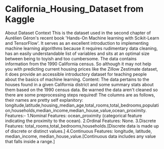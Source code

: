 # California_Housing_Dataset from Kaggle
About Dataset
Context
This is the dataset used in the second chapter of Aurélien Géron's recent book 'Hands-On Machine learning with Scikit-Learn and TensorFlow'. It serves as an excellent introduction to implementing machine learning algorithms because it requires rudimentary data cleaning, has an easily understandable list of variables and sits at an optimal size between being to toyish and too cumbersome.
The data contains information from the 1990 California census. So although it may not help you with predicting current housing prices like the Zillow Zestimate dataset, it does provide an accessible introductory dataset for teaching people about the basics of machine learning.
Content:
The data pertains to the houses found in a given California district and some summary stats about them based on the 1990 census data. Be warned the data aren't cleaned so there are some preprocessing steps required! The columns are as follows, their names are pretty self explanitory:
longitude,latitude,housing_median_age,total_rooms,total_bedrooms,population,households,median_income,median_house_value,ocean_proximity.
Features:- 1.Nominal Features: ocean_proximity (categorical feature indicating the proximity to the ocean). 2.Ordinal Features: None. 3.Discrete Features: total_rooms,total_bedrooms,households.[Discrete data is made up of discrete or distinct values.] 4.Continuous Features: longitude, latitude, median_income, median_house_value.[Continuous data includes any value that falls inside a range.]

